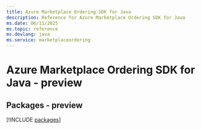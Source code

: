 ```yaml
---
title: Azure Marketplace Ordering SDK for Java
description: Reference for Azure Marketplace Ordering SDK for Java
ms.date: 06/11/2025
ms.topic: reference
ms.devlang: java
ms.service: marketplaceordering
---
```

# Azure Marketplace Ordering SDK for Java - preview
## Packages - preview
[!INCLUDE [packages](marketplace-ordering-index.md)]